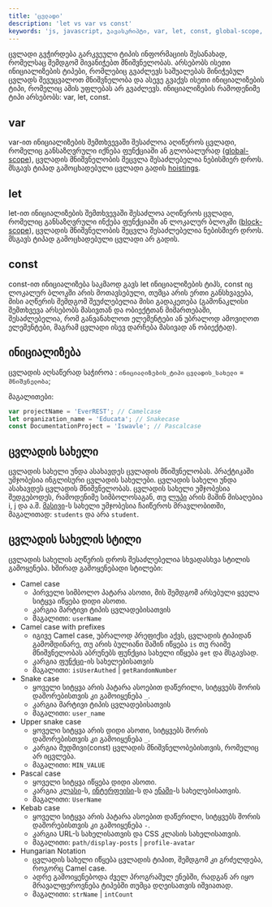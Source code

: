 ```yaml
---
title: 'ცვლადი'
description: 'let vs var vs const'
keywords: 'js, javascript, ჯავასკრიპტი, var, let, const, global-scope, cvladis saxeli, ცვლადის სახელი, ცვლადის სახელის სტილი, ცვლადი, ცვლადები'
---
```


ცვლადი გვჭირდება გარკვეული ტიპის ინფორმაციის შესანახად, რომელსაც შემდგომ მივანიჭებთ მნიშვნელობას.
არსებობს ისეთი ინიციალიზების ტიპები, რომლებიც გვაძლევს საშუალებას მინიჭებულ ცვლადს შევუცვალოთ მნიშვნელობა და ასევე გვაქვს ისეთი ინიციალიზების ტიპი, რომელიც ამის
უფლებას არ გვაძლევს. ინიციალიზების რამოდენიმე ტიპი არსებობს: var, let, const.

## var

var-ით ინიციალიზების შემთხვევაში შესაძლოა აღიწეროს ცვლადი, რომელიც განსაზღვრული იქნება ფუნქციაში ან გლობალურად ([global-scope](https://developer.mozilla.org/en-US/docs/Glossary/Global_scope)), ცვლადის მნიშვნელობის შეცვლა შესაძლებელია ნებისმიერ დროს. მსგავს ტიპად გამოცხადებული ცვლადი გადის [hoistings](https://developer.mozilla.org/en-US/docs/Glossary/Hoisting).

## let

let-ით ინიციალიზების შემთხვევაში შესაძლოა აღიწეროს ცვლადი, რომელიც განსაზღვრული ინქება ფუნქციაში ან ლოკალურ ბლოკში ([block-scope](https://developer.mozilla.org/en-US/docs/Web/JavaScript/Reference/Statements/block)), ცვლადის მნიშვნელობის შეცვლა შესაძლებელია ნებისმიერ დროს. მსგავს ტიპად გამოცხადებული ცვლადი არ გადის.

## const

const-ით ინიციალიზება საკმაოდ გავს let ინიციალიზების ტიპს, const იც ლოკალურ ბლოკში არის მოთავსებული, თუმცა არის ერთი განსხვავება, მისი აღწერის შემდგომ შეუძლებელია მისი გადაკეთება (გამონაკლისი შემთხვევა არსებობს მასივთან და ობიექტთან მიმართებაში, შესაძლებელია, რომ განვანახლოთ ელემენტები ან უბრალოდ ამოვიღოთ ელემენტები, მაგრამ ცვლადი ისევ დარჩება მასივად ან ობიექტად).

## ინიციალიზება

ცვლადის აღსაწერად საჭიროა : `ინიციალიზების_ტიპი` `ცვლადის_სახელი` = `მნიშვნელობა`;

მაგალითები:

```js
var projectName = 'EverREST'; // Camelcase
let organization_name = 'Educata'; // Snakecase
const DocumentationProject = 'Iswavle'; // Pascalcase
```

## ცვლადის სახელი

ცვლადის სახელი უნდა ასახავდეს ცვლადის მნიშვნელობას. პრაქტიკაში უმჯობესია ინგლისური ცვლადის სახელები. ცვლადის სახელი უნდა ასახავდეს ცვლადის მნიშვნელობას. ცვლადის სახელი უმჯობესია შედგებოდეს, რამოდენიმე სიმბოლოსაგან, თუ [ლუპი](./doc/guides/javascript/loops) არის მაშინ მისაღებია i, j და ა.შ. [მასივი](./doc/guides/javascript/array)-ს სახელი უმჯობესია ჩაიწეროს მრავლობითში, მაგალითად: `students` და არა `student`.

## ცვლადის სახელის სტილი

ცვლადის სახელის აღწერის დროს შესაძლებელია სხვადასხვა სტილის გამოყენება. ხშირად გამოყენებადი სტილები:

- Camel case
  - პირველი სიმბოლო პატარა ასოთი, მის შემდგომ არსებული ყველა სიტყვა იწყება დიდი ასოთი.
  - კარგია მარტივი ტიპის ცვლადებისათვის
  - მაგალითი: `userName`
- Camel case with prefixes
  - იგივე Camel case, უბრალოდ პრეფიქსი აქვს, ცვლადის ტიპიდან გამომდინარე, თუ არის ბულიანი მაშინ იწყება `is` თუ რაიმე მნიშვნელობას აბრუნებს ფუნქცია სახელი იწყება `get` და მსგავსად.
  - კარგია [ფუნქცი](https://developer.mozilla.org/en-US/docs/Web/JavaScript/Guide/Functions)-ის სახელებისათვის
  - მაგალითი: `isUserAuthed` | `getRandomNumber`
- Snake case
  - ყოველი სიტყვა არის პატარა ასოებით დაწერილი, სიტყვებს შორის დაშორებისთვის კი გამოიყენება `_`.
  - კარგია მარტივი ტიპის ცვლადებისათვის
  - მაგალითი: `user_name`
- Upper snake case
  - ყოველი სიტყვა არის დიდი ასოთი, სიტყვებს შორის დაშორებისთვის კი გამოიყენება `_`.
  - კარგია მუდმივი(const) ცვლადის მნიშვნელობებისთვის, რომელიც არ იცვლება.
  - მაგალითი: `MIN_VALUE`
- Pascal case
  - ყოველი სიტყვა იწყება დიდი ასოთი.
  - კარგია [კლასი](https://developer.mozilla.org/en-US/docs/Web/JavaScript/Reference/Classes)-ს, [ინტერფეისი](./doc/guides/typescript/types#Interface)-ს და [ენამი](./doc/guides/typescript/types#Enums)-ს სახელებისათვის.
  - მაგალითი: `UserName`
- Kebab case
  - ყოველი სიტყვა არის პატარა ასოებით დაწერილი, სიტყვებს შორის დაშორებისთვის კი გამოიყენება `-`.
  - კარგია URL-ს სახელისათვის და CSS კლასის სახელისათვის.
  - მაგალითი: `path/display-posts` | `profile-avatar`
- Hungarian Notation
  - ცვლადის სახელი იწყება ცვლადის ტიპით, შემდგომ კი გრძელდება, როგორც Camel case.
  - ადრე გამოიყენებოდა ძველ პროგრამულ ენებში, რადგან არ იყო მრავალფეროვნება ტიპებში თუმცა დღეისათვის იშვიათად.
  - მაგალითი: `strName` | `intCount`
